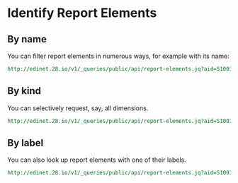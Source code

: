 Identify Report Elements
========================

By name
-------

You can filter report elements in numerous ways, for example with its name:

```REST
http://edinet.28.io/v1/_queries/public/api/report-elements.jq?aid=S1001J4B&role=http://disclosure.edinet-fsa.go.jp/role/jppfs/rol_StatementOfIncome&name=jppfs-cor:ExtraordinaryIncome&token=c3049752-4d35-43da-82a2-f89f1b06f7a4
```

By kind
-------

You can selectively request, say, all dimensions.

```REST
http://edinet.28.io/v1/_queries/public/api/report-elements.jq?aid=S1001J4B&role=http://disclosure.edinet-fsa.go.jp/role/jppfs/rol_StatementOfIncome&kind=dimensione&token=c3049752-4d35-43da-82a2-f89f1b06f7a4
```

By label
--------

You can also look up report elements with one of their labels.

```REST
http://edinet.28.io/v1/_queries/public/api/report-elements.jq?aid=S1001J4B&role=http://disclosure.edinet-fsa.go.jp/role/jppfs/rol_StatementOfIncome&label=Extraordinary%20income&token=c3049752-4d35-43da-82a2-f89f1b06f7a4
```
